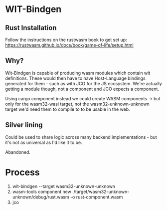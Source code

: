 # WIT-Bindgen

## Rust Installation
Follow the instructions on the rustwasm book to get set up:
https://rustwasm.github.io/docs/book/game-of-life/setup.html

## Why?

Wit-Bindgen is capable of producing wasm modules which contain wit definitions. These would then have to have Host-Language bindings generated for them - such as with JCO for the JS ecosystem. We're actually getting a module though, not a component and JCO expects a component.

Using cargo component instead we could create WASM components -> but only for the wasm32-wasi target, not the wasm32-unknown-unknown target we'd need them to compile to to be usable in the web.

## Silver lining
Could be used to share logic across many backend implementations - but it's not as universal as I'd like it to be.

Abandoned.

# Process
1. wit-bindgen --target wasm32-unknown-unknown
2. wasm-tools component new ./target/wasm32-unknown-unknown/debug/rust.wasm -o rust-component.wasm
3. jco

